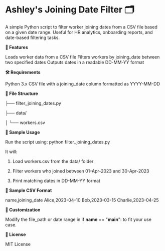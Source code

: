 # **Ashley's Joining Date Filter** 🗂️

A simple Python script to filter worker joining dates from a CSV file based on a given date range. Useful for HR analytics, onboarding reports, and date-based filtering tasks.

**📌 Features**

Loads worker data from a CSV file
Filters workers by joining_date between two specified dates
Outputs dates in a readable DD-MM-YY format

**🛠 Requirements**

Python 3.x
CSV file with a joining_date column formatted as YYYY-MM-DD

**📁 File Structure**

├── filter_joining_dates.py

├── data/

│   └── workers.csv

**📄 Sample Usage**

Run the script using:
python filter_joining_dates.py

It will:

1) Load workers.csv from the data/ folder

2) Filter workers who joined between 01-Apr-2023 and 30-Apr-2023

3) Print matching dates in DD-MM-YY format

**🧾 Sample CSV Format**

name,joining_date
Alice,2023-04-10
Bob,2023-03-15
Charlie,2023-04-25

**🔧 Customization**

Modify the file_path or date range in if __name__ == "__main__": to fit your use case.

**📜 License**

MIT License

